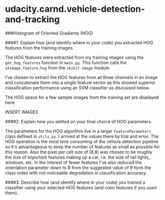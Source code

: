 # udacity.carnd.vehicle-detection-and-tracking

###Histogram of Oriented Gradients (HOG)

####1. Explain how (and identify where in your code) you extracted HOG features from the training images.

The HOG features were extracted from my training images using the `get_hog_features` function in `main.py`. This function calls the `skimage.feature.hog` from the `skikit-image` module.

I've chosen to extract the HOG features from all three channels in an image and concatenate them into a single feature vector as this showed superior classification performance using an SVM classifier as discussed below.

The HOG space for a few sample images from the training set are displayed here:

*INSERT IMAGES*

####2. Explain how you settled on your final choice of HOG parameters.

The parameters for the HOG algorithm live in a larger `FeatureParameters` class defined in `utils.py`. I arrived at the values there by trial and error. The HOG operation is the most time consuming of the vehicle detection pipeline so it's advantageous to keep the number of features as small as possible for this reason. Also the pixel per cell size of (8,8) was chosen to be roughly the size of important features making up a car, i.e. the size of tail lights, windows, etc. In the interest of fewer features I've also reduced the orientation parameter down to 8 from the suggested value of 9 form the class notes with not noticeable degradation in classification accuracy.

####3. Describe how (and identify where in your code) you trained a classifier using your selected HOG features (and color features if you used them).
